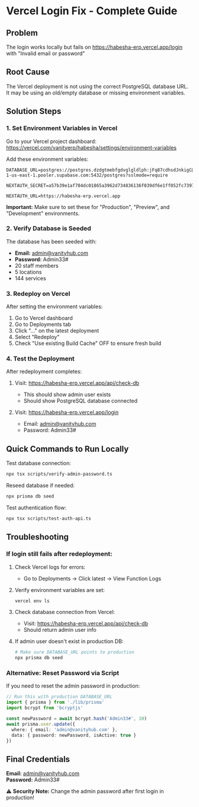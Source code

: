 # Vercel Login Fix - Complete Guide

## Problem
The login works locally but fails on https://habesha-erp.vercel.app/login with "Invalid email or password"

## Root Cause
The Vercel deployment is not using the correct PostgreSQL database URL. It may be using an old/empty database or missing environment variables.

## Solution Steps

### 1. Set Environment Variables in Vercel

Go to your Vercel project dashboard:
https://vercel.com/vanityerp/habesha/settings/environment-variables

Add these environment variables:

```env
DATABASE_URL=postgres://postgres.dzdgtmebfgdvglgldlph:jFq87cdhsdJnkigC@aws-1-us-east-1.pooler.supabase.com:5432/postgres?sslmode=require

NEXTAUTH_SECRET=a57b39e1af704dc01865a3962d734836136f039df6e1ff052fc7397fe74095f9

NEXTAUTH_URL=https://habesha-erp.vercel.app
```

**Important:** Make sure to set these for "Production", "Preview", and "Development" environments.

### 2. Verify Database is Seeded

The database has been seeded with:
- **Email:** admin@vanityhub.com
- **Password:** Admin33#
- 20 staff members
- 5 locations
- 144 services

### 3. Redeploy on Vercel

After setting the environment variables:

1. Go to Vercel dashboard
2. Go to Deployments tab
3. Click "..." on the latest deployment
4. Select "Redeploy"
5. Check "Use existing Build Cache" OFF to ensure fresh build

### 4. Test the Deployment

After redeployment completes:

1. Visit: https://habesha-erp.vercel.app/api/check-db
   - This should show admin user exists
   - Should show PostgreSQL database connected

2. Visit: https://habesha-erp.vercel.app/login
   - Email: admin@vanityhub.com
   - Password: Admin33#

## Quick Commands to Run Locally

Test database connection:
```bash
npx tsx scripts/verify-admin-password.ts
```

Reseed database if needed:
```bash
npx prisma db seed
```

Test authentication flow:
```bash
npx tsx scripts/test-auth-api.ts
```

## Troubleshooting

### If login still fails after redeployment:

1. Check Vercel logs for errors:
   - Go to Deployments → Click latest → View Function Logs

2. Verify environment variables are set:
   ```bash
   vercel env ls
   ```

3. Check database connection from Vercel:
   - Visit: https://habesha-erp.vercel.app/api/check-db
   - Should return admin user info

4. If admin user doesn't exist in production DB:
   ```bash
   # Make sure DATABASE_URL points to production
   npx prisma db seed
   ```

### Alternative: Reset Password via Script

If you need to reset the admin password in production:

```typescript
// Run this with production DATABASE_URL
import { prisma } from './lib/prisma'
import bcrypt from 'bcryptjs'

const newPassword = await bcrypt.hash('Admin33#', 10)
await prisma.user.update({
  where: { email: 'admin@vanityhub.com' },
  data: { password: newPassword, isActive: true }
})
```

## Final Credentials

**Email:** admin@vanityhub.com  
**Password:** Admin33#

⚠️ **Security Note:** Change the admin password after first login in production!
